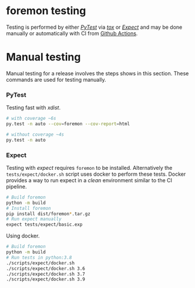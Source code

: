 # foremon testing

Testing is performed by either _[PyTest][pytest]_ via _[tox][tox]_ or
_[Expect][expect]_ and may be done manually or automatically with CI from
[Github Actions][actions].

[pytest]: https://docs.pytest.org/en/stable/
[tox]: https://tox.readthedocs.io/en/latest/
[expect]: https://linux.die.net/man/1/expect
[actions]: https://github.com/features/actions

# Manual testing

Manual testing for a release involves the steps shows in this section. These
commands are used for testing manually.

### PyTest

Testing fast with _xdist_.

```bash
# with coverage ~6s
py.test -n auto --cov=foremon --cov-report=html

# without coverage ~4s
py.test -n auto
```

### Expect

Testing with _expect_ requires `foremon` to be installed. Alternatively the
`tests/expect/docker.sh` script uses docker to perform these tests. Docker
provides a way to run expect in a _clean_ environment similar to the CI
pipeline.

```bash
# Build foremon
python -m build
# Install foremon
pip install dist/foremon*.tar.gz
# Run expect manually
expect tests/expect/basic.exp
```

Using docker.

```bash
# Build foremon
python -m build
# Run tests in python:3.8
./scripts/expect/docker.sh
./scripts/expect/docker.sh 3.6
./scripts/expect/docker.sh 3.7
./scripts/expect/docker.sh 3.9
```
